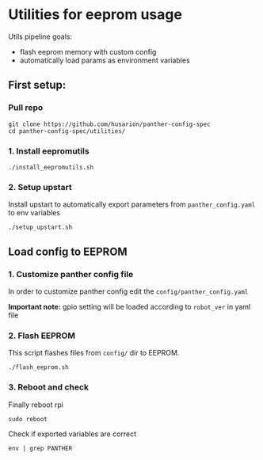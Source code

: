 # Utilities for eeprom usage

Utils pipeline goals:
- flash eeprom memory with custom config
- automatically load params as environment variables

## First setup:

### Pull repo

```
git clone https://github.com/husarion/panther-config-spec
cd panther-config-spec/utilities/
```

### 1. Install eepromutils

```
./install_eepromutils.sh
```

### 2. Setup upstart

Install upstart to automatically export parameters from `panther_config.yaml` to env variables

```
./setup_upstart.sh
```

## Load config to EEPROM

### 1. Customize panther config file

In order to customize panther config edit the `config/panther_config.yaml`

**Important note:** gpio setting will be loaded according to `robot_ver` in yaml file

### 2. Flash EEPROM

This script flashes files from `config/` dir to EEPROM.

```
./flash_eeprom.sh
```

### 3. Reboot and check

Finally reboot rpi

```
sudo reboot
```

Check if exported variables are correct

```
env | grep PANTHER
```
